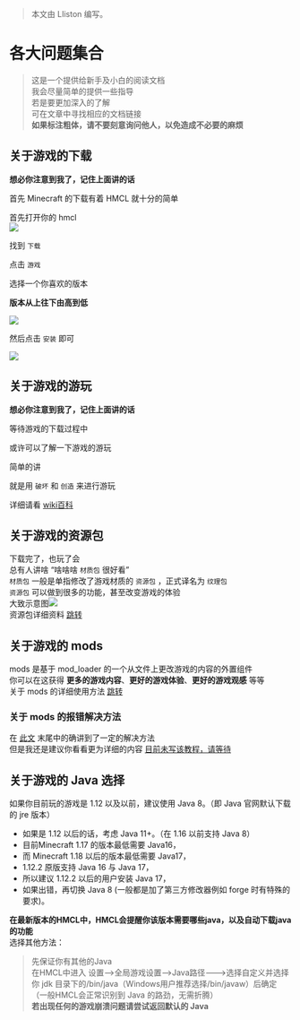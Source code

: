 > 本文由 LIiston 编写。

# 各大问题集合

> 这是一个提供给新手及小白的阅读文档  
> 我会尽量简单的提供一些指导  
> 若是要更加深入的了解  
> 可在文章中寻找相应的文档链接  
> __如果标注粗体，请不要刻意询问他人，以免造成不必要的麻烦__

## 关于游戏的下载
__想必你注意到我了，记住上面讲的话__

首先 Minecraft 的下载有着 HMCL 就十分的简单  

首先打开你的 hmcl   
![](assets/img/docs/about-questions/img.png)

找到 `下载`  

点击 `游戏`  

选择一个你喜欢的版本  

__版本从上往下由高到低__  

![](assets/img/docs/about-questions/img2.png)

然后点击 `安装` 即可

![](assets/img/docs/about-questions/img3.png)

## 关于游戏的游玩
__想必你注意到我了，记住上面讲的话__  

等待游戏的下载过程中    

或许可以了解一下游戏的游玩  

简单的讲

就是用 `破坏` 和 `创造` 来进行游玩

详细请看 [wiki百科](https://minecraft.fandom.com/zh/wiki/%E6%95%99%E7%A8%8B/%E6%96%B0%E6%89%8B%E6%89%8B%E5%86%8C)

## 关于游戏的资源包
下载完了，也玩了会    
总有人讲啥 “啥啥啥 `材质包` 很好看”    
`材质包` 一般是单指修改了游戏材质的 `资源包` ，正式译名为 `纹理包`  
`资源包` 可以做到很多的功能，甚至改变游戏的体验  
大致示意图![](assets/img/docs/about-questions/img4.jpg)  
资源包详细资料   [跳转](https://minecraft.fandom.com/zh/wiki/%E8%B5%84%E6%BA%90%E5%8C%85)  
## 关于游戏的 mods 

mods 是基于 mod_loader 的一个从文件上更改游戏的内容的外置组件  
你可以在这获得 __更多的游戏内容__、__更好的游戏体验__、__更好的游戏观感__ 等等  
关于 mods 的详细使用方法 [跳转](auto-installing.md)  
### 关于 mods 的报错解决方法
在 [此文](auto-installing.md) 末尾中的确讲到了一定的解决方法  
但是我还是建议你看看更为详细的内容 [目前未写该教程，请等待](#)  

## 关于游戏的 Java 选择
如果你目前玩的游戏是 1.12 以及以前，建议使用 Java 8。（即 Java 官网默认下载的 jre 版本）  
- 如果是 1.12 以后的话，考虑 Java 11+。（在 1.16 以前支持 Java 8）  
- 目前Minecraft 1.17 的版本最低需要 Java16，  
- 而 Minecraft 1.18 以后的版本最低需要 Java17，  
- 1.12.2 原版支持 Java 16 与 Java 17，  
- 所以建议 1.12.2 以后的用户安装 Java 17，  
- 如果出错，再切换 Java 8 (一般都是加了第三方修改器例如 forge 时有特殊的要求)。  

**在最新版本的HMCL中，HMCL会提醒你该版本需要哪些java，以及自动下载java的功能**  
选择其他方法：  
> 先保证你有其他的Java  
> 在HMCL中进入 设置-->全局游戏设置-->Java路径--->选择自定义并选择你 jdk 目录下的/bin/java（Windows用户推荐选择/bin/javaw）后确定（一般HMCL会正常识别到 Java 的路劲，无需折腾）  
__若出现任何的游戏崩溃问题请尝试返回默认的 Java__  
